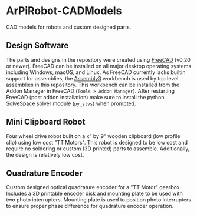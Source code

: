 # ArPiRobot-CADModels

CAD models for robots and custom designed parts.


## Design Software

The parts and designs in the repository were created using [FreeCAD](https://www.freecadweb.org/) (v0.20 or newer). FreeCAD can be installed on all major desktop operating systems including Windows, macOS, and Linux. As FreeCAD currently lacks builtin support for assemblies, the [Assembly3](https://wiki.freecadweb.org/Assembly3_Workbench) workbench is used by top level assemblies in this repository. This workbench can be installed from the Addon Manager in FreeCAD (`Tools > Addon Manager`). After restarting FreeCAD (post addon installation) make sure to install the python SolveSpace solver module (`py_slvs`) when prompted.


## Mini Clipboard Robot

Four wheel drive robot built on a x" by 9" wooden clipboard (low profile clip) using low cost "TT Motors". This robot is designed to be low cost and require no soldering or custom (3D printed) parts to assemble. Additionally, the design is relatively low cost. 


## Quadrature Encoder

Custom designed optical quadrature encoder for a "TT Motor" gearbox. Includes a 3D printable encoder disk and mounting plate to be used with two photo interrupters. Mounting plate is used to position photo interrupters to ensure proper phase difference for quadrature encoder operation.
